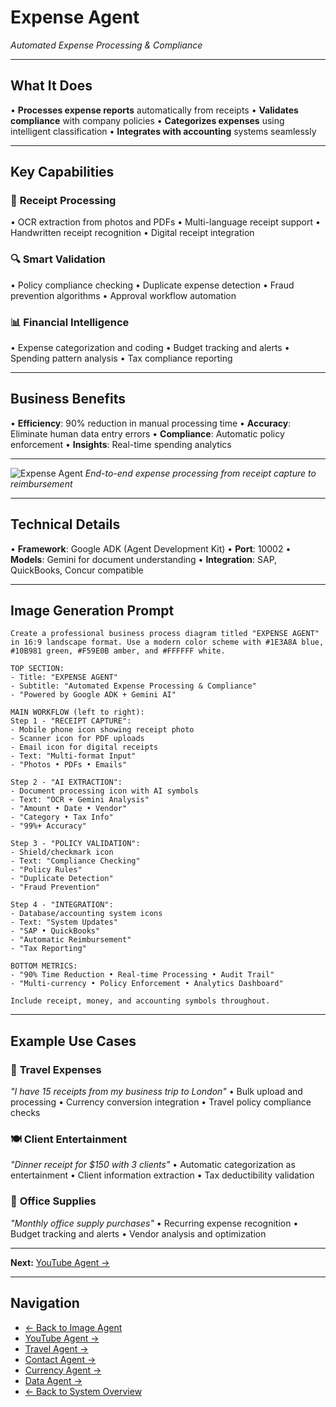 # Expense Agent
*Automated Expense Processing & Compliance*

---

## What It Does

• **Processes expense reports** automatically from receipts
• **Validates compliance** with company policies
• **Categorizes expenses** using intelligent classification
• **Integrates with accounting** systems seamlessly

---

## Key Capabilities

### 📄 **Receipt Processing**
• OCR extraction from photos and PDFs
• Multi-language receipt support
• Handwritten receipt recognition
• Digital receipt integration

### 🔍 **Smart Validation**
• Policy compliance checking
• Duplicate expense detection
• Fraud prevention algorithms
• Approval workflow automation

### 📊 **Financial Intelligence**
• Expense categorization and coding
• Budget tracking and alerts
• Spending pattern analysis
• Tax compliance reporting

---

## Business Benefits

• **Efficiency**: 90% reduction in manual processing time
• **Accuracy**: Eliminate human data entry errors
• **Compliance**: Automatic policy enforcement
• **Insights**: Real-time spending analytics

---

![Expense Agent](assets/expenenseagent.png)
*End-to-end expense processing from receipt capture to reimbursement*

---

## Technical Details

• **Framework**: Google ADK (Agent Development Kit)
• **Port**: 10002
• **Models**: Gemini for document understanding
• **Integration**: SAP, QuickBooks, Concur compatible

---

## Image Generation Prompt
```
Create a professional business process diagram titled "EXPENSE AGENT" in 16:9 landscape format. Use a modern color scheme with #1E3A8A blue, #10B981 green, #F59E0B amber, and #FFFFFF white.

TOP SECTION:
- Title: "EXPENSE AGENT"
- Subtitle: "Automated Expense Processing & Compliance"
- "Powered by Google ADK + Gemini AI"

MAIN WORKFLOW (left to right):
Step 1 - "RECEIPT CAPTURE":
- Mobile phone icon showing receipt photo
- Scanner icon for PDF uploads
- Email icon for digital receipts
- Text: "Multi-format Input"
- "Photos • PDFs • Emails"

Step 2 - "AI EXTRACTION":
- Document processing icon with AI symbols
- Text: "OCR + Gemini Analysis"
- "Amount • Date • Vendor"
- "Category • Tax Info"
- "99%+ Accuracy"

Step 3 - "POLICY VALIDATION":
- Shield/checkmark icon
- Text: "Compliance Checking"
- "Policy Rules"
- "Duplicate Detection"
- "Fraud Prevention"

Step 4 - "INTEGRATION":
- Database/accounting system icons
- Text: "System Updates"
- "SAP • QuickBooks"
- "Automatic Reimbursement"
- "Tax Reporting"

BOTTOM METRICS:
- "90% Time Reduction • Real-time Processing • Audit Trail"
- "Multi-currency • Policy Enforcement • Analytics Dashboard"

Include receipt, money, and accounting symbols throughout.
```

---

## Example Use Cases

### 🚕 **Travel Expenses**
*"I have 15 receipts from my business trip to London"*
• Bulk upload and processing
• Currency conversion integration
• Travel policy compliance checks

### 🍽️ **Client Entertainment**
*"Dinner receipt for $150 with 3 clients"*
• Automatic categorization as entertainment
• Client information extraction
• Tax deductibility validation

### 🏢 **Office Supplies**
*"Monthly office supply purchases"*
• Recurring expense recognition
• Budget tracking and alerts
• Vendor analysis and optimization

---

**Next:** [YouTube Agent →](youtube-agent.md)

---

## Navigation
- [← Back to Image Agent](image-agent.md)
- [YouTube Agent →](youtube-agent.md)
- [Travel Agent →](travel-agent.md)
- [Contact Agent →](contact-agent.md)
- [Currency Agent →](currency-agent.md)
- [Data Agent →](data-agent.md)
- [← Back to System Overview](../02-our-multi-agent-system.md) 